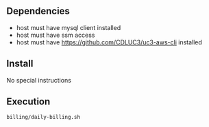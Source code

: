 ## Dependencies
- host must have mysql client installed
- host must have ssm access
- host must have https://github.com/CDLUC3/uc3-aws-cli installed

## Install

No special instructions

## Execution

```
billing/daily-billing.sh
```
